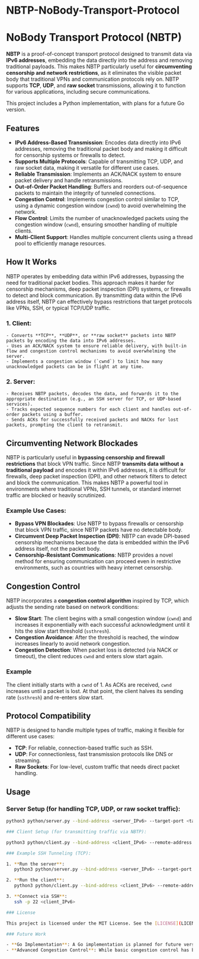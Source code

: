 # NBTP-NoBody-Transport-Protocol

# NoBody Transport Protocol (NBTP)

**NBTP** is a proof-of-concept transport protocol designed to transmit data via **IPv6 addresses**, embedding the data directly into the address and removing traditional payloads. This makes NBTP particularly useful for **circumventing censorship and network restrictions**, as it eliminates the visible packet body that traditional VPNs and communication protocols rely on. NBTP supports **TCP**, **UDP**, and **raw socket** transmissions, allowing it to function for various applications, including secure communications.

This project includes a Python implementation, with plans for a future Go version.

## Features

- **IPv6 Address-Based Transmission**: Encodes data directly into IPv6 addresses, removing the traditional packet body and making it difficult for censorship systems or firewalls to detect.
- **Supports Multiple Protocols**: Capable of transmitting TCP, UDP, and raw socket data, making it versatile for different use cases.
- **Reliable Transmission**: Implements an ACK/NACK system to ensure packet delivery and handle retransmissions.
- **Out-of-Order Packet Handling**: Buffers and reorders out-of-sequence packets to maintain the integrity of tunneled connections.
- **Congestion Control**: Implements congestion control similar to TCP, using a dynamic congestion window (`cwnd`) to avoid overwhelming the network.
- **Flow Control**: Limits the number of unacknowledged packets using the congestion window (`cwnd`), ensuring smoother handling of multiple clients.
- **Multi-Client Support**: Handles multiple concurrent clients using a thread pool to efficiently manage resources.

## How It Works

NBTP operates by embedding data within IPv6 addresses, bypassing the need for traditional packet bodies. This approach makes it harder for censorship mechanisms, deep packet inspection (DPI) systems, or firewalls to detect and block communication. By transmitting data within the IPv6 address itself, NBTP can effectively bypass restrictions that target protocols like VPNs, SSH, or typical TCP/UDP traffic.

### 1. **Client**:
    - Converts **TCP**, **UDP**, or **raw socket** packets into NBTP packets by encoding the data into IPv6 addresses.
    - Uses an ACK/NACK system to ensure reliable delivery, with built-in flow and congestion control mechanisms to avoid overwhelming the server.
    - Implements a congestion window (`cwnd`) to limit how many unacknowledged packets can be in flight at any time.

### 2. **Server**:
    - Receives NBTP packets, decodes the data, and forwards it to the appropriate destination (e.g., an SSH server for TCP, or UDP-based services).
    - Tracks expected sequence numbers for each client and handles out-of-order packets using a buffer.
    - Sends ACKs for successfully received packets and NACKs for lost packets, prompting the client to retransmit.

## Circumventing Network Blockades

NBTP is particularly useful in **bypassing censorship and firewall restrictions** that block VPN traffic. Since NBTP **transmits data without a traditional payload** and encodes it within IPv6 addresses, it is difficult for firewalls, deep packet inspection (DPI), and other network filters to detect and block the communication. This makes NBTP a powerful tool in environments where traditional VPNs, SSH tunnels, or standard internet traffic are blocked or heavily scrutinized.

### Example Use Cases:

- **Bypass VPN Blockades**: Use NBTP to bypass firewalls or censorship that block VPN traffic, since NBTP packets have no detectable body.
- **Circumvent Deep Packet Inspection (DPI)**: NBTP can evade DPI-based censorship mechanisms because the data is embedded within the IPv6 address itself, not the packet body.
- **Censorship-Resistant Communications**: NBTP provides a novel method for ensuring communication can proceed even in restrictive environments, such as countries with heavy internet censorship.

## Congestion Control

NBTP incorporates a **congestion control algorithm** inspired by TCP, which adjusts the sending rate based on network conditions:

- **Slow Start**: The client begins with a small congestion window (`cwnd`) and increases it exponentially with each successful acknowledgment until it hits the slow start threshold (`ssthresh`).
- **Congestion Avoidance**: After the threshold is reached, the window increases linearly to avoid network congestion.
- **Congestion Detection**: When packet loss is detected (via NACK or timeout), the client reduces `cwnd` and enters slow start again.

### Example

The client initially starts with a `cwnd` of 1. As ACKs are received, `cwnd` increases until a packet is lost. At that point, the client halves its sending rate (`ssthresh`) and re-enters slow start.

## Protocol Compatibility

NBTP is designed to handle multiple types of traffic, making it flexible for different use cases:
- **TCP**: For reliable, connection-based traffic such as SSH.
- **UDP**: For connectionless, fast transmission protocols like DNS or streaming.
- **Raw Sockets**: For low-level, custom traffic that needs direct packet handling.

## Usage

### Server Setup (for handling TCP, UDP, or raw socket traffic):
```bash
python3 python/server.py --bind-address <server_IPv6> --target-port <target_port>

### Client Setup (for transmitting traffic via NBTP):

python3 python/client.py --bind-address <client_IPv6> --remote-address <server_IPv6> --listen-port <listen_port>

### Example SSH Tunneling (TCP):

1. **Run the server**:
   python3 python/server.py --bind-address <server_IPv6> --target-port 22

2. **Run the client**:
   python3 python/client.py --bind-address <client_IPv6> --remote-address <server_IPv6> --listen-port 22

3. **Connect via SSH**:
   ssh -p 22 <client_IPv6>

### License

This project is licensed under the MIT License. See the [LICENSE](LICENSE) file for details.

### Future Work

- **Go Implementation**: A Go implementation is planned for future versions to improve performance and concurrency handling.
- **Advanced Congestion Control**: While basic congestion control has been implemented, more advanced features can be added, such as RTT estimation for smarter packet pacing.
